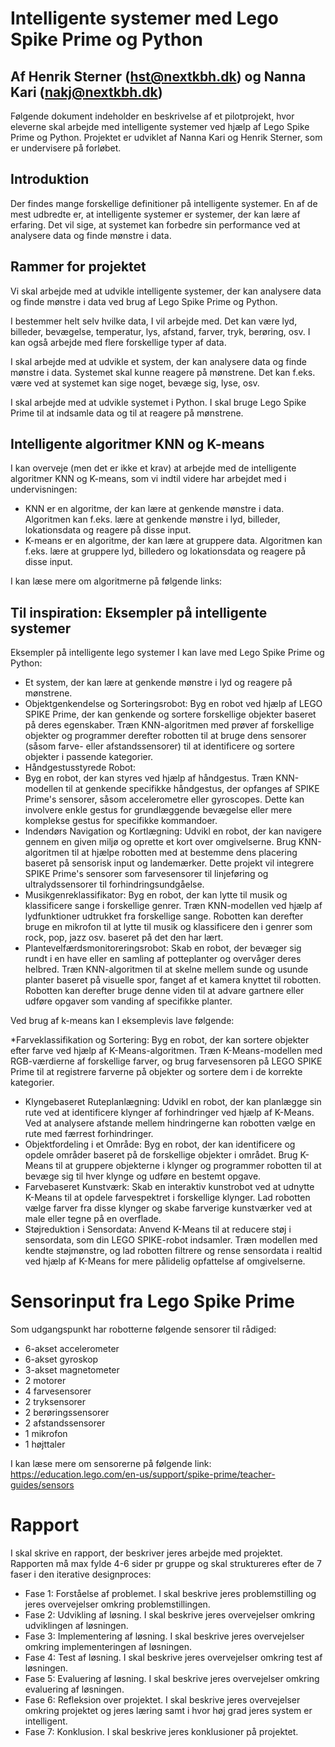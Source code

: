 # Intelligente systemer med Lego Spike Prime og Python

## Af Henrik Sterner (hst@nextkbh.dk) og Nanna Kari  (nakj@nextkbh.dk)


Følgende dokument indeholder en beskrivelse af et pilotprojekt, hvor eleverne skal arbejde med intelligente systemer ved hjælp af Lego Spike Prime og Python. Projektet er udviklet af Nanna Kari og Henrik Sterner, som er undervisere på forløbet.

## Introduktion
Der findes mange forskellige definitioner på intelligente systemer. En af de mest udbredte er, at intelligente systemer er systemer, der kan lære af erfaring. Det vil sige, at systemet kan forbedre sin performance ved at analysere data og finde mønstre i data.

## Rammer for projektet
Vi skal arbejde med at udvikle intelligente systemer, der kan analysere data og finde mønstre i data ved brug af Lego Spike Prime og Python. 

I bestemmer helt selv hvilke data, I vil arbejde med. Det kan være lyd, billeder, bevægelse, temperatur, lys, afstand, farver, tryk, berøring, osv. I kan også arbejde med flere forskellige typer af data.

I skal arbejde med at udvikle et system, der kan analysere data og finde mønstre i data. Systemet skal kunne reagere på mønstrene. Det kan f.eks. være ved at systemet kan sige noget, bevæge sig, lyse, osv.

I skal arbejde med at udvikle systemet i Python. I skal bruge Lego Spike Prime til at indsamle data og til at reagere på mønstrene.

## Intelligente algoritmer KNN og K-means
I kan overveje (men det er ikke et krav) at arbejde med de intelligente algoritmer KNN og K-means, som vi indtil videre har arbejdet med i undervisningen: 

* KNN er en algoritme, der kan lære at genkende mønstre i data. Algoritmen kan f.eks. lære at genkende mønstre i lyd, billeder, lokationsdata og reagere på disse input.
* K-means er en algoritme, der kan lære at gruppere data. Algoritmen kan f.eks. lære at gruppere lyd, billedero og lokationsdata og reagere på disse input.
  

I kan læse mere om algoritmerne på følgende links:

## Til inspiration: Eksempler på intelligente systemer
Eksempler på intelligente lego systemer I kan lave med Lego Spike Prime og Python:

* Et system, der kan lære at genkende mønstre i lyd og reagere på mønstrene.
* Objektgenkendelse og Sorteringsrobot: Byg en robot ved hjælp af LEGO SPIKE Prime, der kan genkende og sortere forskellige objekter baseret på deres egenskaber. Træn KNN-algoritmen med prøver af forskellige objekter og programmer derefter robotten til at bruge dens sensorer (såsom farve- eller afstandssensorer) til at identificere og sortere objekter i passende kategorier.
* Håndgestusstyrede Robot:
* Byg en robot, der kan styres ved hjælp af håndgestus. Træn KNN-modellen til at genkende specifikke håndgestus, der opfanges af SPIKE Prime's sensorer, såsom accelerometre eller gyroscopes. Dette kan involvere enkle gestus for grundlæggende bevægelse eller mere komplekse gestus for specifikke kommandoer.
* Indendørs Navigation og Kortlægning: Udvikl en robot, der kan navigere gennem en given miljø og oprette et kort over omgivelserne. Brug KNN-algoritmen til at hjælpe robotten med at bestemme dens placering baseret på sensorisk input og landemærker. Dette projekt vil integrere SPIKE Prime's sensorer som farvesensorer til linjeføring og ultralydssensorer til forhindringsundgåelse.
* Musikgenreklassifikator: Byg en robot, der kan lytte til musik og klassificere sange i forskellige genrer. Træn KNN-modellen ved hjælp af lydfunktioner udtrukket fra forskellige sange. Robotten kan derefter bruge en mikrofon til at lytte til musik og klassificere den i genrer som rock, pop, jazz osv. baseret på det den har lært.
* Plantevelfærdsmonitoreringsrobot: Skab en robot, der bevæger sig rundt i en have eller en samling af potteplanter og overvåger deres helbred. Træn KNN-algoritmen til at skelne mellem sunde og usunde planter baseret på visuelle spor, fanget af et kamera knyttet til robotten. Robotten kan derefter bruge denne viden til at advare gartnere eller udføre opgaver som vanding af specifikke planter.

Ved brug af k-means kan I eksemplevis lave følgende:

*Farveklassifikation og Sortering: Byg en robot, der kan sortere objekter efter farve ved hjælp af K-Means-algoritmen. Træn K-Means-modellen med RGB-værdierne af forskellige farver, og brug farvesensoren på LEGO SPIKE Prime til at registrere farverne på objekter og sortere dem i de korrekte kategorier.
* Klyngebaseret Ruteplanlægning: Udvikl en robot, der kan planlægge sin rute ved at identificere klynger af forhindringer ved hjælp af K-Means. Ved at analysere afstande mellem hindringerne kan robotten vælge en rute med færrest forhindringer.
* Objektfordeling i et Område: Byg en robot, der kan identificere og opdele områder baseret på de forskellige objekter i området. Brug K-Means til at gruppere objekterne i klynger og programmer robotten til at bevæge sig til hver klynge og udføre en bestemt opgave.
* Farvebaseret Kunstværk: Skab en interaktiv kunstrobot ved at udnytte K-Means til at opdele farvespektret i forskellige klynger. Lad robotten vælge farver fra disse klynger og skabe farverige kunstværker ved at male eller tegne på en overflade.
* Støjreduktion i Sensordata: Anvend K-Means til at reducere støj i sensordata, som din LEGO SPIKE-robot indsamler. Træn modellen med kendte støjmønstre, og lad robotten filtrere og rense sensordata i realtid ved hjælp af K-Means for mere pålidelig opfattelse af omgivelserne.

# Sensorinput fra Lego Spike Prime
Som udgangspunkt har robotterne følgende sensorer til rådiged:

* 6-akset accelerometer
* 6-akset gyroskop
* 3-akset magnetometer
* 2 motorer
* 4 farvesensorer
* 2 tryksensorer
* 2 berøringssensorer
* 2 afstandssensorer
* 1 mikrofon
* 1 højttaler

I kan læse mere om sensorerne på følgende link: https://education.lego.com/en-us/support/spike-prime/teacher-guides/sensors

# Rapport
I skal skrive en rapport, der beskriver jeres arbejde med projektet. Rapporten må max fylde 4-6 sider pr gruppe og skal struktureres efter de 7 faser i den iterative designproces:
- Fase 1: Forståelse af problemet. I skal beskrive jeres problemstilling og jeres overvejelser omkring problemstillingen.
- Fase 2: Udvikling af løsning. I skal beskrive jeres overvejelser omkring udviklingen af løsningen.
- Fase 3: Implementering af løsning. I skal beskrive jeres overvejelser omkring implementeringen af løsningen.
- Fase 4: Test af løsning. I skal beskrive jeres overvejelser omkring test af løsningen.
- Fase 5: Evaluering af løsning. I skal beskrive jeres overvejelser omkring evaluering af løsningen.
- Fase 6: Refleksion over projektet. I skal beskrive jeres overvejelser omkring projektet og jeres læring samt i hvor høj grad jeres system er intelligent.
- Fase 7: Konklusion. I skal beskrive jeres konklusioner på projektet.



